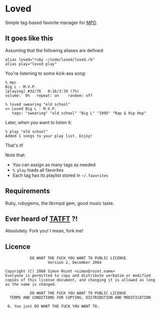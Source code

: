 Loved
=====

Simple tag-based favorite manager for [MPD][].

It goes like this
-----------------

Assuming that the following aliases are defined:

    alias loved="ruby ~/code/loved/loved.rb"
    alias play="loved play"

You're listening to some kick-ass song:

    % mpc
    Big L - M.V.P.
    [playing] #32/76   0:16/3:39 (7%)
    volume:  0%   repeat: on    random: off

    % loved swearing "old school"
    => Loved Big L - M.V.P.
       tags: "swearing" "old school" "Big L" "1995" "Rap & Hip Hop"

Later, when you want to listen it:

    % play "old school"
    Added 1 songs to your play list. Enjoy!

That's it!

Note that:

* You can assign as many tags as needed
* `% play` loads all favorites
* Each tag has its playlist stored in `~/.favorites`

Requirements
------------

Ruby, rubygems, the librmpd gem, good music taste.

Ever heard of [TATFT][] ?!
-------------------------
Absolutely. Fork you! I mean, fork me!

Licence
-------

               DO WHAT THE FUCK YOU WANT TO PUBLIC LICENSE
                       Version 2, December 2004

    Copyright (C) 2008 Simon Rozet <simon@rozet.name>
    Everyone is permitted to copy and distribute verbatim or modified
    copies of this license document, and changing it is allowed as long
    as the name is changed.

               DO WHAT THE FUCK YOU WANT TO PUBLIC LICENSE
      TERMS AND CONDITIONS FOR COPYING, DISTRIBUTION AND MODIFICATION

     0. You just DO WHAT THE FUCK YOU WANT TO.

[MPD]: http://www.musicpd.org/
[TATFT]: http://rubyhoedown2008.confreaks.com/05-bryan-liles-lightning-talk-tatft-test-all-the-f-in-time.html
